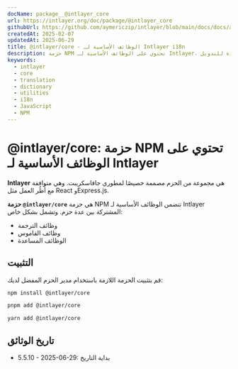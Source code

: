 ```yaml
---
docName: package__@intlayer_core
url: https://intlayer.org/doc/package/@intlayer_core
githubUrl: https://github.com/aymericzip/intlayer/blob/main/docs/docs/ar/packages/@intlayer/core/index.md
createdAt: 2025-02-07
updatedAt: 2025-06-29
title: @intlayer/core - الوظائف الأساسية لـ Intlayer i18n
description: حزمة NPM تحتوي على الوظائف الأساسية لـ Intlayer، بما في ذلك وظائف الترجمة، وظائف القاموس، والوظائف المساعدة للتدويل.
keywords:
  - intlayer
  - core
  - translation
  - dictionary
  - utilities
  - i18n
  - JavaScript
  - NPM
---
```


# @intlayer/core: حزمة NPM تحتوي على الوظائف الأساسية لـ Intlayer

**Intlayer** هي مجموعة من الحزم مصممة خصيصًا لمطوري جافاسكريبت. وهي متوافقة مع أُطُر العمل مثل React وExpress.js.

**حزمة `@intlayer/core`** هي حزمة NPM تتضمن الوظائف الأساسية لـ Intlayer المشتركة بين عدة حزم. وتشمل بشكل خاص:

- وظائف الترجمة
- وظائف القاموس
- الوظائف المساعدة

## التثبيت

قم بتثبيت الحزمة اللازمة باستخدام مدير الحزم المفضل لديك:

```bash packageManager="npm"
npm install @intlayer/core
```

```bash packageManager="pnpm"
pnpm add @intlayer/core
```

```bash packageManager="yarn"
yarn add @intlayer/core
```

## تاريخ الوثائق

- 5.5.10 - 2025-06-29: بداية التاريخ
